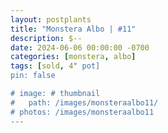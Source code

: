 ```yaml
---
layout: postplants
title: "Monstera Albo | #11"
description: $--
date: 2024-06-06 00:00:00 -0700
categories: [monstera, albo]
tags: [sold, 4" pot]
pin: false

# image: # thumbnail
#   path: /images/monsteraalbo11/
# photos: /images/monsteraalbo11
---
```


